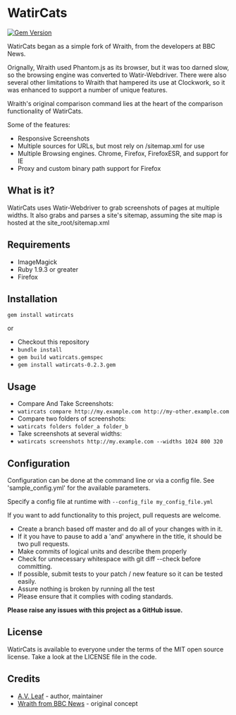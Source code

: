 # WatirCats
[![Gem Version](https://badge.fury.io/rb/watircats.svg)](http://badge.fury.io/rb/watircats)

WatirCats began as a simple fork of Wraith, from the developers at BBC News.

Orignally, Wraith used Phantom.js as its browser, but it was too darned slow, so the browsing engine was converted to Watir-Webdriver. There were also several other limitations to Wraith that hampered its use at Clockwork, so it was enhanced to support a number of unique features. 

Wraith's original comparison command lies at the heart of the comparison functionality of WatirCats. 

Some of the features:
- Responsive Screenshots
- Multiple sources for URLs, but most rely on /sitemap.xml for use
- Multiple Browsing engines. Chrome, Firefox, FirefoxESR, and support for IE
- Proxy and custom binary path support for Firefox

## What is it?

WatirCats uses Watir-Webdriver to grab screenshots of pages at multiple widths.  It also grabs and parses a site's sitemap, assuming the site map is hosted at the site_root/sitemap.xml

## Requirements

- ImageMagick
- Ruby 1.9.3 or greater
- Firefox

## Installation

`gem install watircats`

or

- Checkout this repository
- `bundle install`
- `gem build watircats.gemspec`
- `gem install watircats-0.2.3.gem`

## Usage

- Compare And Take Screenshots:
 - `watircats compare http://my.example.com http://my-other.example.com` 
- Compare two folders of screenshots:
 - `watircats folders folder_a folder_b`
- Take screenshots at several widths:
 - `watircats screenshots http://my.example.com --widths 1024 800 320`

## Configuration

Configuration can be done at the command line or via a config file. See 'sample_config.yml' for the available parameters. 

Specify a config file at runtime with `--config_file my_config_file.yml`


If you want to add functionality to this project, pull requests are welcome.

 * Create a branch based off master and do all of your changes with in it.
 * If it you have to pause to add a 'and' anywhere in the title, it should be two pull requests.
 * Make commits of logical units and describe them properly
 * Check for unnecessary whitespace with git diff --check before committing.
 * If possible, submit tests to your patch / new feature so it can be tested easily.
 * Assure nothing is broken by running all the test
 * Please ensure that it complies with coding standards.

**Please raise any issues with this project as a GitHub issue.**


## License

WatirCats is available to everyone under the terms of the MIT open source
license. Take a look at the LICENSE file in the code.

## Credits

 * [A.V. Leaf](http://clockwork.net/people/av_leaf/) - author, maintainer
 * [Wraith from BBC News](http://github.com/bbc-news/wraith) - original concept

